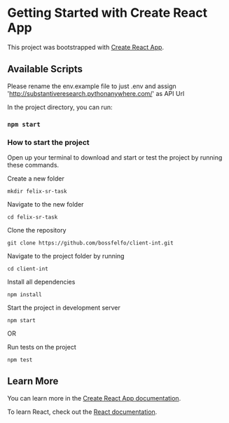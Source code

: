 # Getting Started with Create React App

This project was bootstrapped with [Create React App](https://github.com/facebook/create-react-app).

## Available Scripts
Please rename the env.example file to just .env and assign 'http://substantiveresearch.pythonanywhere.com/' as API Url

In the project directory, you can run:

### `npm start`

 <h3>How to start the project</h3>
 <p>Open up your terminal to download and start or test the project by running these commands.</p>
 <p>Create a new folder</p>
 <pre><code>mkdir felix-sr-task</code></pre>
 
 <p>Navigate to the new folder</p>
 <pre><code>cd felix-sr-task</code></pre>
 
 <p>Clone the repository</p>
 <pre><code>git clone https://github.com/bossfelfo/client-int.git</code></pre>
 
 <p>Navigate to the project folder by running</p> 
 <pre><code>cd client-int</code></pre>
 
 <p>Install all dependencies</p> 
 <pre><code>npm install</code></pre>
 
 <p>Start the project in development server</p>
 <pre><code>npm start</code></pre>
 <p>OR</p>
 <p>Run tests on the project</p>
 <pre><code>npm test</code></pre>


## Learn More

You can learn more in the [Create React App documentation](https://facebook.github.io/create-react-app/docs/getting-started).

To learn React, check out the [React documentation](https://reactjs.org/).

